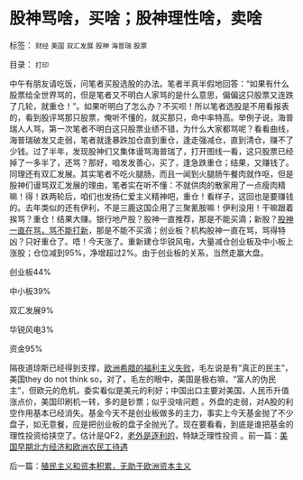 # 股神骂啥，买啥；股神理性啥，卖啥

标签： `财经` `美国` `双汇发展` `股神` `海普瑞` `股票` 

目录： `打印`

中午有朋友请吃饭，问笔者买股选股的办法。笔者半真半假地回答：“如果有什么股票给全世界骂的，但是笔者又不明白人家骂的是什么意思，偏偏这只股票又连跌了几轮，就重仓！”。如果听明白了怎么办？不买呗！所以笔者选股是不用看报表的，看到股评骂那只股票，俺听不懂的，就买那只，命中率特高。举例子说，海普瑞人人骂，第一次笔者不明白这只股票业绩不错，为什么大家都骂呢？看看曲线，海普瑞破发又走弱，笔者就逢暴跌加仓直到重仓，逢走强减仓，直到清仓，赚不了少钱。过了半年，发现股神们又集体谩骂海普瑞了，打开图线一看，这只股票已经掉了一多半了，还骂？那好，咱发发善心，买了，逢急跌重仓；结果，又赚钱了。同理还有双汇发展。其实笔者不吃火腿肠，而且一闻到火腿肠午餐肉就作呕，但是股神们谩骂双汇发展的理由，笔者实在听不懂：不就供肉的散家用了一点瘦肉精嘛！得！跌两轮后，咱们也发扬仁爱主义精神吧，重仓！看样子，这回也是要赚钱的。去年类似的还有伊利，不是三鹿这国企用了三聚氰胺嘛！伊利没用！干嘛跟着挨骂？重仓！结果大赚。银行地产股？股神一直推荐，那是不能买滴；新股？[股神一直在骂，骂不能打新](../../../2011/5/20/股神专家们骂市场需要点逻辑.md)，那是不能不买滴；创业板？机构股神一直在骂，骂得特凶？只好重仓了。唔！今天涨了。重新建仓华锐风电，大量减仓创业板及中小板上涨股；仓位减到95%，净增超过2%。由于创业板的关系，当然走赢大盘。

创业板44%

中小板39%

双汇发展9%

华锐风电3%

资金95%



隔夜道琼斯已经得到支撑，[欧洲希腊的福利主义失败](../../../2011/2/20/选了北欧社会主义就选了北朝鲜.md)，毛左说是有“真正的民主”，美国they do not think
so，对了，毛左的眼中，美国是极右嘛，“富人的伪民主”，但欧元的危机，委实看似是美元的利好；中国出口主要对美国，人民币升值涨点价，美国印刷机一转，多的是钞票；似乎没啥问题
。外盘的走弱，对A股的利空作用基本已经消失。基金今天不是创业板做多的主力，事实上今天基金抛了不少盘子，如无意餐，应是把创业板的盘子全抛光了。现在要看看，到底是谁把基金的理性投资给挟空了。估计是QF2，[老外是逐利的](../../../2009/11/9/“资本逐利”是人类行为第三个次级需求本能.md)，特缺乏理性投资 。前一篇：[美国早期北方经济和欧洲农民工待遇](../../../2011/5/23/美国早期北方经济和欧洲农民工待遇.md)

后一篇：[殖民主义和资本积累，无助于欧洲资本主义](../../../2011/5/24/殖民主义和资本积累，无助于欧洲资本主义.md)